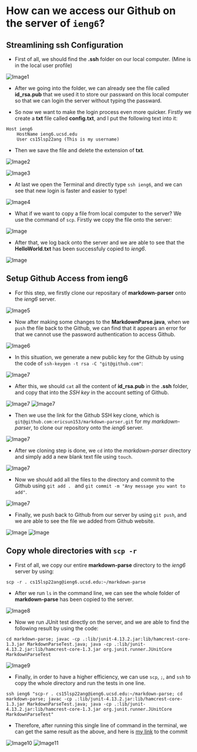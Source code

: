 # How can we access our Github on the server of `ieng6`?
## Streamlining ssh Configuration
* First of all, we should find the **.ssh** folder on our local computer. (Mine is in the local user profile)

![Image1](Week6/1.1.jpg)

* After we going into the folder, we can already see the file called **id_rsa.pub** that we used it to store our passward on this local computer so that we can login the server without typing the passward.

* So now we want to make the login process even more quicker. Firstly we create a **txt** file called **config.txt**, and I put the following text into it:
```
Host ieng6
    HostName ieng6.ucsd.edu
    User cs15lsp22ang (This is my username)
```
* Then we save the file and delete the extension of **txt**. 

![Image2](Week6/1.2.jpg)

![Image3](Week6/1.4.jpg)

* At last we open the Terminal and directly type `ssh ieng6`, and we can see that new login is faster and easier to type!

![Image4](Week6/1.3.jpg)

* What if we want to copy a file from local computer to the server? We use the command of `scp`. Firstly we copy the file onto the server:

![Image](Week6/1.3.1.jpg)

* After that, we log back onto the server and we are able to see that the **HelloWorld.txt** has been successfuly copied to *ieng6*.

![Image](Week6/1.3.2.jpg)

## Setup Github Access from ieng6
* For this step, we firstly clone our repositary of **markdown-parser** onto the *ieng6* server.

![Image5](Week6/2.1.jpg)

* Now after making some changes to the **MarkdownParse.java**, when we `push` the file back to the Github, we can find that it appears an error for that we cannot use the password authentication to access Github.

![Image6](Week6/2.2.jpg)

* In this situation, we generate a new public key for the Github by using the code of `ssh-keygen -t rsa -C "git@github.com"`:

![Image7](Week6/2.3.jpg)

* After this, we should `cat` all the content of **id_rsa.pub** in the **.ssh** folder, and copy that into the *SSH key* in the account setting of Github.

![Image7](Week6/2.4.jpg)
![Image7](Week6/2.5.jpg)

* Then we use the link for the Github SSH key clone, which is `git@github.com:ericsun153/markdown-parser.git` for my *markdown-parser*, to clone our repository onto the *ieng6* server.

![Image7](Week6/2.6.jpg)

* After we cloning step is done, we `cd` into the *markdown-parser* directory and simply add a new blank text file using `touch`.

![Image7](Week6/2.7.jpg)

* Now we should add all the files to the directory and commit to the Github using `git add . ` and `git commit -m "Any message you want to add"`.

![Image7](Week6/2.8.jpg)

* Finally, we push back to Github from our server by using `git push`, and we are able to see the file we added from Github website.

![Image](Week6/2.9.jpg)
![Image](Week6/3.0.jpg)

## Copy whole directories with `scp -r`
* First of all, we copy our entire **markdown-parse** directory to the *ieng6* server by using:
```
scp -r . cs15lsp22ang@ieng6.ucsd.edu:~/markdown-parse
```
* After we run `ls` in the command line, we can see the whole folder of **markdown-parse** has been copied to the server.

![Image8](Week6/3.1.jpg)

* Now we run JUnit test directly on the server, and we are able to find the following result by using the code:
```
cd markdown-parse; javac -cp .:lib/junit-4.13.2.jar:lib/hamcrest-core-1.3.jar MarkdownParseTest.java; java -cp .:lib/junit-4.13.2.jar:lib/hamcrest-core-1.3.jar org.junit.runner.JUnitCore MarkdownParseTest
```

![Image9](Week6/3.2.png)

* Finally, in order to have a higher efficiency, we can use `scp`, `;`, and `ssh` to copy the whole directory and run the tests in one line.

```
ssh ieng6 "scp-r . cs15lsp22ang@ieng6.ucsd.edu:~/markdown-parse; cd markdown-parse; javac -cp .:lib/junit-4.13.2.jar:lib/hamcrest-core-1.3.jar MarkdownParseTest.java; java -cp .:lib/junit-4.13.2.jar:lib/hamcrest-core-1.3.jar org.junit.runner.JUnitCore MarkdownParseTest"
```

* Therefore, after running this single line of command in the terminal, we can get the same result as the above, and here is [my link](https://github.com/ericsun153/markdown-parser/commit/496660f4f17e14c58f8a55a0889390e163f249a1) to the commit

![Image10](Week6/3.3.jpg)
![Image11](Week6/3.4.jpg)
